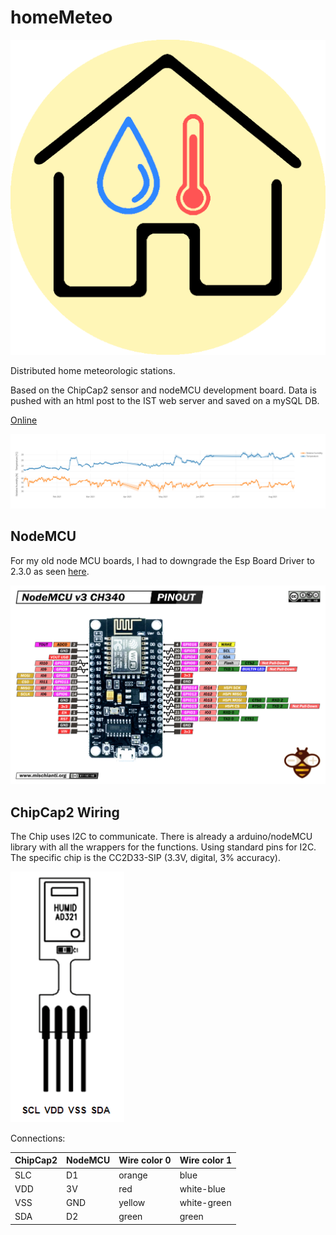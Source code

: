 
# homeMeteo
![logo](Documents/homeMeteo.png)

Distributed home meteorologic stations.

Based on the ChipCap2 sensor and nodeMCU development board. Data is pushed with an html post to the IST web server and saved on a mySQL DB.

[Online](
https://web.tecnico.ulisboa.pt/~andregtorres/homeMeteo/)

![stats21](Documents/home_meteo_2021.png)

## NodeMCU

For my old node MCU boards, I had to downgrade the Esp Board Driver to 2.3.0 as seen [here](
https://github.com/FirebaseExtended/firebase-arduino/issues/460).

![pinout](Documents/NodeMcu-V3-pinout.png)
## ChipCap2 Wiring

The Chip uses I2C to communicate. There is already a arduino/nodeMCU library with all the wrappers for the functions. Using standard pins for I2C.  
The specific chip is the CC2D33-SIP (3.3V, digital, 3% accuracy).

![aaa](Documents/chipcap2.png)

Connections:

| ChipCap2      | NodeMCU | Wire color 0 | Wire color 1 |
| ----------- | ----------- | ----------- | ----------- |
| SLC      | D1       | orange| blue |
| VDD   | 3V        |  red| white-blue |
| VSS   | GND        | yellow| white-green |
| SDA   | D2        | green| green |
